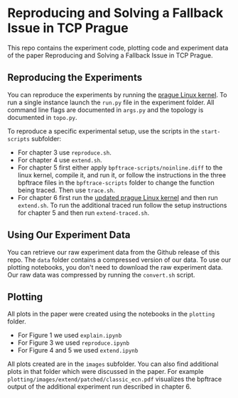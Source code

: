 # Reproducing and Solving a Fallback Issue in TCP Prague

This repo contains the experiment code, plotting code and experiment data of the paper Reproducing and Solving a Fallback Issue in TCP Prague. 

## Reproducing the Experiments

You can reproduce the experiments by running the [prague Linux kernel](https://github.com/L4STeam/linux/tree/15b3b6c85e5f996618a6fb8a9b50a8f9e1886a06). To run a single instance launch the `run.py` file in the experiment folder. All command line flags are documented in `args.py` and the topology is documented in `topo.py`.

To reproduce a specific experimental setup, use the scripts in the `start-scripts` subfolder:
- For chapter 3 use `reproduce.sh`.
- For chapter 4 use `extend.sh`.
- For chapter 5 first either apply `bpftrace-scripts/noinline.diff` to the linux kernel, compile it, and run it, or follow the instructions in the three bpftrace files in the `bpftrace-scripts` folder to change the function being traced. Then use `trace.sh`.
- For chapter 6 first run the [updated prague Linux kernel](https://github.com/L4STeam/linux/tree/48b3db6b4a7fd57e2d31db3bb46a3bc6af7bf3ad) and then run `extend.sh`. To run the additional traced run follow the setup instructions for chapter 5 and then run `extend-traced.sh`.

## Using Our Experiment Data

You can retrieve our raw experiment data from the Github release of this repo. The `data` folder contains a compressed version of our data. To use our plotting notebooks, you don't need to download the raw experiment data. Our raw data was compressed by running the `convert.sh` script.

## Plotting

All plots in the paper were created using the notebooks in the `plotting` folder.
- For Figure 1 we used `explain.ipynb`
- For Figure 3 we used `reproduce.ipynb`
- For Figure 4 and 5 we used `extend.ipynb`

All plots created are in the `images` subfolder. You can also find additional plots in that folder which were discussed in the paper. For example `plotting/images/extend/patched/classic_ecn.pdf` visualizes the bpftrace output of the additional experiment run described in chapter 6.
